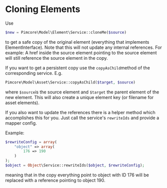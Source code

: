 # Cloning Elements

Use

```php
$new = Pimcore\Model\Element\Service::cloneMe($source)
```

to get a safe copy of the original element (everything that implements ElementInterface).
Note that this will not update any internal references.
For example: 
A href inside the source element pointing to the source element will still reference the source element in the copy.

If you want to get a persistent copy use the `copyAsChild`method of the corresponding service.
E.g.

```php
Pimcore\Model\Asset\Service::copyAsChild($target, $source)
```
where `$source`is the source element and `$target` the parent element of the new element.
This will also create a unique element key (or filename for asset elements).

If you also want to update the references there is a helper method which accomplishes this for you.
Just call the service's `rewriteIds` and provide a mapper config.
 
 Example:
 
 ```php
 $rewriteConfig = array(
     "object" => array(
         176 => 190
     )
 );
 $object = Object\Service::rewriteIds($object, $rewriteConfig);
 ```
 meaning that in the copy everything point to object with ID 176 will be replaced with a reference pointing to object 190.